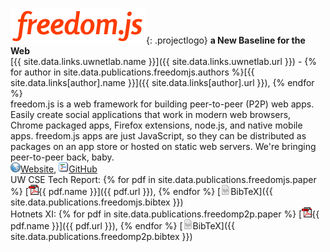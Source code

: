 ![freedom.js](/img/projects/freedomjs.png){: .projectlogo}
**a New Baseline for the Web**   
[{{ site.data.links.uwnetlab.name }}]({{ site.data.links.uwnetlab.url }}) - 
{% for author in site.data.publications.freedomjs.authors %}[{{ site.data.links[author].name }}]({{ site.data.links[author].url }}), {% endfor %}    
freedom.js is a web framework for building peer-to-peer (P2P) web apps. Easily create social applications that work in modern web browsers, Chrome packaged apps, Firefox extensions, node.js, and native mobile apps. freedom.js apps are just JavaScript, so they can be distributed as packages on an app store or hosted on static web servers. We're bringing peer-to-peer back, baby.   
[![](/img/ico/website.png)Website](http://www.freedomjs.org),
[![](/img/ico/code.png)GitHub](https://github.com/freedomjs/freedom)    
UW CSE Tech Report: {% for pdf in site.data.publications.freedomjs.paper %} [![](/img/ico/pdf.gif){{ pdf.name }}]({{ pdf.url }}), {% endfor %}
[![](/img/ico/tex.png)BibTeX]({{ site.data.publications.freedomjs.bibtex }})   
Hotnets XI: {% for pdf in site.data.publications.freedomp2p.paper %} [![](/img/ico/pdf.gif){{ pdf.name }}]({{ pdf.url }}), {% endfor %}
[![](/img/ico/tex.png)BibTeX]({{ site.data.publications.freedomp2p.bibtex }})   
